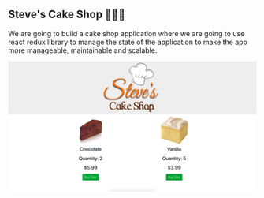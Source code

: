 ## Steve's Cake Shop 👨🏻‍🍳

We are going to build a cake shop application where we are going to use react redux library to manage the state of the application to make the app more manageable, maintainable and scalable.

<img src="src/images/screenshot.png" />

